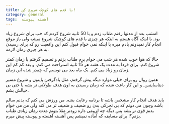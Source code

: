 ```yaml
---
title: با قدم های کوچک شروع کن!
category: general
tags:  آهسته پیوسته 
---
```


امشب بعد از مدتها رفتم طناب زدم و با 50 ثانیه شروع کردم که خب برای شروع زیاد بود. با اینکه آگاه هستم به اینکه هر چیزی با قدم های کوچیک شروع میشه ولی باز موقع انجام کار نمیدونم یادم میره یا اینکه نمی خوام قبول کنم این واقعیت رو که برای رسیدن به هر چیزی زمان لازمه.

حالا که هوا خوب شده هر شب می خوام برم طناب بزنم و تصمیم گرفتم با زمان کمتر شروع کنم. برای فردا به مدت یک هفته هر 15 ثانیه استراحت می کنم. و بعد کم کم این زمان رو زیاد می کنم. یک ماه بعد می نویسم که چقدر شده این زمان. 

همین روال رو برای خیلی موارد دیگه پیش گرفتم، مثل یادگرفتن پایتون و شروع مسیر دیتاساینس. و این کار باعث شده که زمان رسیدن به اون هدف طولانی تر بشه یا حتی بی خیالش بشم.

باید هدف انجام کار مشخص باشه تا برنامه رعایت بشه. من ورزش می کنم که بدنم سالم باشه وچون می دونم که بی تحرکی بدن رو ضعیف و ضعیف تر می کنه ولی من می خوام بدنم قوی تر بشه پس دیگه چه لزومی داره زودتر مثلا بتونم مدت زمان زیادی طناب بزنم؟! برای مسابقه که آماده نمیشم پس آهسته آهسته و پیوسته پیش میرم.

